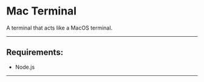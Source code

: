 # Mac Terminal
A terminal that acts like a MacOS terminal.
- - - 
## Requirements:
 - Node.js
- - -
